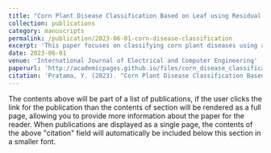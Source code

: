 ```yaml
---
title: "Corn Plant Disease Classification Based on Leaf using Residual Networks-9 Architecture"
collection: publications
category: manuscripts
permalink: /publication/2023-06-01-corn-disease-classification
excerpt: 'This paper focuses on classifying corn plant diseases using a deep learning model.'
date: 2023-06-01
venue: 'International Journal of Electrical and Computer Engineering'
paperurl: 'http://academicpages.github.io/files/corn_disease_classification.pdf'
citation: 'Pratama, Y. (2023). "Corn Plant Disease Classification Based on Leaf using Residual Networks-9 Architecture." <i>International Journal of Electrical and Computer Engineering</i>. 13(3).'
---
```


The contents above will be part of a list of publications, if the user clicks the link for the publication than the contents of section will be rendered as a full page, allowing you to provide more information about the paper for the reader. When publications are displayed as a single page, the contents of the above "citation" field will automatically be included below this section in a smaller font.

